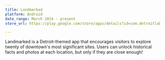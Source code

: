 ```yaml
---
title: Landmarked
platform: Android
date_range: March 2014 - present
store_url: https://play.google.com/store/apps/details?id=com.detroitlabs.landmarked&hl=en

---
```


Landmarked is a Detroit-themed app that encourages visitors to explore twenty of downtown's most significant sites. Users can unlock historical facts and photos at each location, but only if they are close enough!